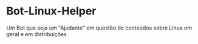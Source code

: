 # Bot-Linux-Helper
Um Bot que seja um "Ajudante" em questão de conteúdos sobre Linux em geral e em distribuições.
